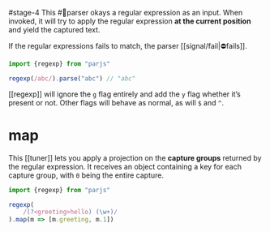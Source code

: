 #stage-4
This #🧩parser okays a regular expression as an input. When invoked, it will try to apply the regular expression **at the current position** and yield the captured text. 

If the regular expressions fails to match, the parser [[signal/fail|⛔‍fails]].

```ts title:regexp.ts
import {regexp} from "parjs"

regexp(/abc/).parse("abc") // "abc"
```

[[regexp]] will ignore the `g` flag entirely and add the `y` flag whether it’s present or not. Other flags will behave as normal, as will `$` and `^`.
# map
This [[tuner]] lets you apply a projection on the **capture groups** returned by the regular expression. It receives an object containing a key for each capture group, with `0` being the entire capture.

```ts title:regexp.map.ts
import {regexp} from "parjs"

regexp(
    /(?<greeting>hello) (\w+)/
).map(m => [m.greeting, m.1])
```